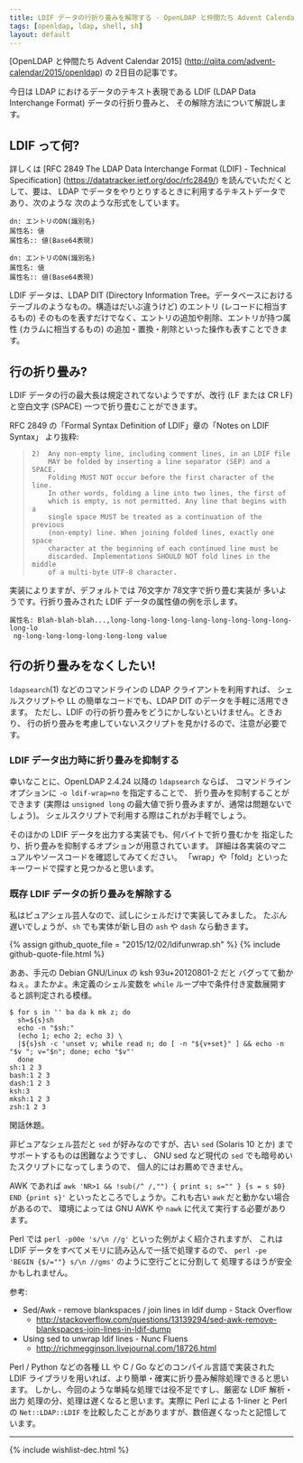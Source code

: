 ```yaml
---
title: LDIF データの行折り畳みを解除する - OpenLDAP と仲間たち Advent Calendar 2015
tags: [openldap, ldap, shell, sh]
layout: default
---
```


[OpenLDAP と仲間たち Advent Calendar 2015]
(http://qiita.com/advent-calendar/2015/openldap) の 2日目の記事です。

今日は LDAP におけるデータのテキスト表現である LDIF
(LDAP Data Interchange Format) データの行折り畳みと、
その解除方法について解説します。

LDIF って何?
----------------------------------------------------------------------

詳しくは
[RFC 2849 The LDAP Data Interchange Format (LDIF) - Technical Specification]
(https://datatracker.ietf.org/doc/rfc2849/) を読んでいただくとして、要は、
LDAP でデータをやりとりするときに利用するテキストデータであり、次のような
次のような形式をしています。

```
dn: エントリのDN(識別名)
属性名: 値
属性名:: 値(Base64表現)

dn: エントリのDN(識別名)
属性名: 値
属性名:: 値(Base64表現)
```

LDIF データは、LDAP DIT (Directory Information Tree。データベースにおける
テーブルのようなもの。構造はだいぶ違うけど) のエントリ (レコードに相当するもの)
そのものを表すだけでなく、エントリの追加や削除、エントリが持つ属性
(カラムに相当するもの) の追加・置換・削除といった操作も表すことできます。

行の折り畳み?
----------------------------------------------------------------------

LDIF データの行の最大長は規定されてないようですが、改行
(LF または CR LF) と空白文字 (SPACE) 一つで折り畳むことができます。

RFC 2849 の「Formal Syntax Definition of LDIF」章の「Notes on LDIF Syntax」
より抜粋:

>     2)  Any non-empty line, including comment lines, in an LDIF file
>         MAY be folded by inserting a line separator (SEP) and a SPACE.
>         Folding MUST NOT occur before the first character of the line.
>         In other words, folding a line into two lines, the first of
>         which is empty, is not permitted. Any line that begins with a
>         single space MUST be treated as a continuation of the previous
>         (non-empty) line. When joining folded lines, exactly one space
>         character at the beginning of each continued line must be
>         discarded. Implementations SHOULD NOT fold lines in the middle
>         of a multi-byte UTF-8 character.

実装によりますが、デフォルトでは 76文字か 78文字で折り畳む実装が
多いようです。行折り畳みされた LDIF データの属性値の例を示します。

```
属性名: Blah-blah-blah...,long-long-long-long-long-long-long-long-long-long-lo
 ng-long-long-long-long-long-long value
```

行の折り畳みをなくしたい!
----------------------------------------------------------------------

`ldapsearch`(1) などのコマンドラインの LDAP クライアントを利用すれば、
シェルスクリプトや LL の簡単なコードでも、LDAP DIT のデータを手軽に活用できます。
ただし、LDIF の行の折り畳みをどうにかしないといけません。ときおり、
行の折り畳みを考慮していないスクリプトを見かけるので、注意が必要です。

### LDIF データ出力時に折り畳みを抑制する

幸いなことに、OpenLDAP 2.4.24 以降の `ldapsearch` ならば、
コマンドラインオプションに `-o ldif-wrap=no` を指定することで、
折り畳みを抑制することができます (実際は `unsigned long`
の最大値で折り畳みますが、通常は問題ないでしょう)。
シェルスクリプトで利用する際はこれがお手軽でしょう。

そのほかの LDIF データを出力する実装でも、何バイトで折り畳むかを
指定したり、折り畳みを抑制するオプションが用意されています。
詳細は各実装のマニュアルやソースコードを確認してみてください。
「wrap」や「fold」といったキーワードで探すと見つかると思います。

### 既存 LDIF データの折り畳みを解除する

私はピュアシェル芸人なので、試しにシェルだけで実装してみました。
たぶん遅いでしょうが、`sh` でも実体が新し目の `ash` や `dash` なら動きます。

{% assign github_quote_file = "2015/12/02/ldifunwrap.sh" %}
{% include github-quote-file.html %}

ああ、手元の Debian GNU/Linux の ksh 93u+20120801-2 だと
バグってて動かねぇ。またかよ。未定義のシェル変数を
`while` ループ中で条件付き変数展開すると誤判定される模様。

```console
$ for s in '' ba da k mk z; do
  sh=${s}sh
  echo -n "$sh:"
  (echo 1; echo 2; echo 3) \
  |${s}sh -c 'unset v; while read n; do [ -n "${v+set}" ] && echo -n "$v "; v="$n"; done; echo "$v"'
  done
sh:1 2 3
bash:1 2 3
dash:1 2 3
ksh:3
mksh:1 2 3
zsh:1 2 3
```

閑話休題。

非ピュアなシェル芸だと `sed` が好みなのですが、古い `sed`
(Solaris 10 とか) までサポートするものは困難なようですし、
GNU sed など現代の `sed` でも暗号めいたスクリプトになってしまうので、
個人的にはお薦めできません。

AWK であれば `awk 'NR>1 && !sub(/^ /,"") { print s; s="" } {s = s $0} END {print s}'`
といったところでしょうか。これも古い `awk` だと動かない場合があるので、
環境によっては GNU AWK や `nawk` に代えて実行する必要があります。

Perl では `perl -p00e 's/\n //g'` といった例がよく紹介されますが、
これは LDIF データをすべてメモリに読み込んで一括で処理するので、
`perl -pe 'BEGIN {$/=""} s/\n //gms'`  のように空行ごとに分割して
処理するほうが安全かもしれません。

参考:

  * Sed/Awk - remove blankspaces / join lines in ldif dump - Stack Overflow
    * http://stackoverflow.com/questions/13139294/sed-awk-remove-blankspaces-join-lines-in-ldif-dump
  * Using sed to unwrap ldif lines - Nunc Fluens
    * http://richmegginson.livejournal.com/18726.html

Perl / Python などの各種 LL や C / Go などのコンパイル言語で実装された
LDIF ライブラリを用いれば、より簡単・確実に折り畳み解除処理できると思います。
しかし、今回のような単純な処理では役不足ですし、厳密な LDIF 解析・出力
処理の分、処理は遅くなると思います。実際に Perl による 1-liner と
Perl の `Net::LDAP::LDIF` を比較したことがありますが、数倍遅くなったと記憶しています。

* * *

{% include wishlist-dec.html %}

